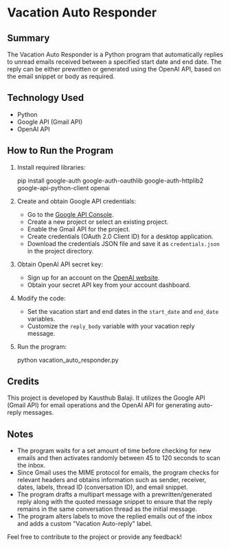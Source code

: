 
# Vacation Auto Responder

## Summary
The Vacation Auto Responder is a Python program that automatically replies to unread emails received between a specified start date and end date. The reply can be either prewritten or generated using the OpenAI API, based on the email snippet or body as required.

## Technology Used
- Python
- Google API (Gmail API)
- OpenAI API

## How to Run the Program
1. Install required libraries:
   
   pip install google-auth google-auth-oauthlib google-auth-httplib2 google-api-python-client openai
   

2. Create and obtain Google API credentials:
   - Go to the [Google API Console](https://console.developers.google.com/).
   - Create a new project or select an existing project.
   - Enable the Gmail API for the project.
   - Create credentials (OAuth 2.0 Client ID) for a desktop application.
   - Download the credentials JSON file and save it as `credentials.json` in the project directory.

3. Obtain OpenAI API secret key:
   - Sign up for an account on the [OpenAI website](https://openai.com/).
   - Obtain your secret API key from your account dashboard.

4. Modify the code:
   - Set the vacation start and end dates in the `start_date` and `end_date` variables.
   - Customize the `reply_body` variable with your vacation reply message.

5. Run the program:
   
   python vacation_auto_responder.py
   

## Credits
This project is developed by Kausthub Balaji. It utilizes the Google API (Gmail API) for email operations and the OpenAI API for generating auto-reply messages.

## Notes
- The program waits for a set amount of time before checking for new emails and then activates randomly between 45 to 120 seconds to scan the inbox.
- Since Gmail uses the MIME protocol for emails, the program checks for relevant headers and obtains information such as sender, receiver, dates, labels, thread ID (conversation ID), and email snippet.
- The program drafts a multipart message with a prewritten/generated reply along with the quoted message snippet to ensure that the reply remains in the same conversation thread as the initial message.
- The program alters labels to move the replied emails out of the inbox and adds a custom "Vacation Auto-reply" label.

Feel free to contribute to the project or provide any feedback!

